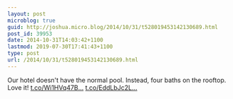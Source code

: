 ```yaml
---
layout: post
microblog: true
guid: http://joshua.micro.blog/2014/10/31/t528019453142130689.html
post_id: 39953
date: 2014-10-31T14:03:42+1100
lastmod: 2019-07-30T17:41:43+1100
type: post
url: /2014/10/31/t528019453142130689.html
---
```

Our hotel doesn't have the normal pool. Instead, four baths on the rooftop. Love it! [t.co/Wi1HVq47B...](http://t.co/Wi1HVq47BC) [t.co/EddLbJc2L...](http://t.co/EddLbJc2LM)
